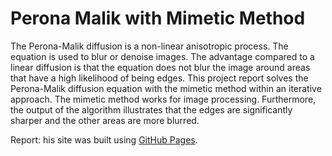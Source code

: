 # Perona Malik with Mimetic Method

The Perona-Malik diffusion is a non-linear anisotropic process. The equation is used to blur or denoise images. The advantage compared to a linear diffusion is that the equation does not blur the image around areas that have a high likelihood of being edges. This project report solves the Perona-Malik diffusion equation with the mimetic method within an iterative approach. The mimetic method works for image processing. Furthermore, the output of the algorithm illustrates that the edges are significantly sharper and the other areas are more blurred.

Report: his site was built using [GitHub Pages](https://pages.github.com/).
